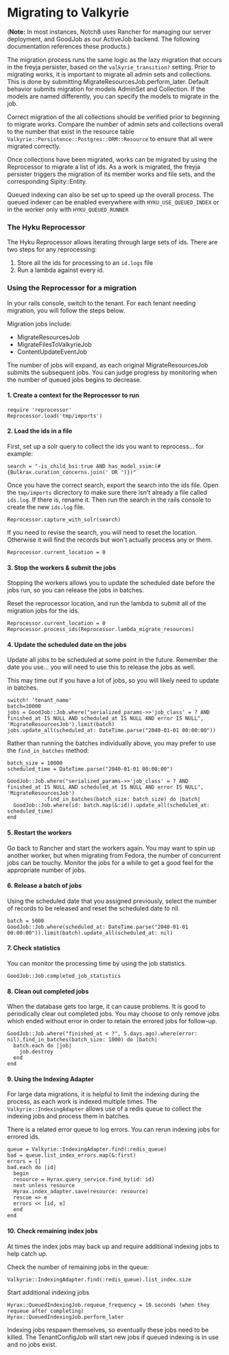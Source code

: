 # Migrating to Valkyrie

(**Note:** In most instances, Notch8 uses Rancher for managing our server deployment, and GoodJob as our ActiveJob backend. The following documentation references these products.)

The migration process runs the same logic as the lazy migration that occurs in the freyja persister, based on the `valkyrie_transition?` setting. Prior to migrating works, it is important to migrate all admin sets and collections. This is done by submitting MigrateResourcesJob.perform_later. Default behavior submits migration for models AdminSet and Collection. If the models are named differently, you can specify the models to migrate in the job.

Correct migration of the all collections should be verified prior to beginning to migrate works. Compare the number of admin sets and collections overall to the number that exist in the resource table `Valkyrie::Persistence::Postgres::ORM::Resource` to ensure that all were migrated correctly.

Once collections have been migrated, works can be migrated by using the Reprocessor to migrate a list of ids. As a work is migrated, the freyja persister triggers the migration of its member works and file sets, and the corresponding Sipity::Entity.

Queued indexing can also be set up to speed up the overall process. The queued indexer can be enabled everywhere with `HYKU_USE_QUEUED_INDEX` or in the worker only with `HYKU_QUEUED_RUNNER`

### The Hyku Reprocessor

The Hyku Reprocessor allows iterating through large sets of ids. There are two steps for any reprocessing:
1. Store all the ids for processing to an `id.logs` file
2. Run a lambda against every id.

### Using the Reprocessor for a migration
In your rails console, switch to the tenant. For each tenant needing migration, you will follow the steps below.

Migration jobs include:
- MigrateResourcesJob
- MigrateFilesToValkyrieJob
- ContentUpdateEventJob

The number of jobs will expand, as each original MigrateResourcesJob submits the subsequent jobs. You can judge progress by monitoring when the number of queued jobs begins to decrease.
#### 1. Create a context for the Reprocessor to run

```
require 'reprocessor'
Reprocessor.load('tmp/imports')
```
#### 2. Load the ids in a file

First, set up a solr query to collect the ids you want to reprocess... for example:
```
search = "-is_child_bsi:true AND has_model_ssim:(#{Bulkrax.curation_concerns.join(' OR ')})"
```
Once you have the correct search, export the search into the ids file. Open the `tmp/imports` dicrectory to make sure there isn't already a file called `ids.log`. If there is, rename it. Then run the search in the rails console to create the new `ids.log` file.
```
Reprocessor.capture_with_solr(search)
```
If you need to revise the search, you will need to reset the location. Otherwise it will find the records but won't actually process any or them.
```
Reprocessor.current_location = 0
```
#### 3. Stop the workers & submit the jobs

Stopping the workers allows you to update the scheduled date before the jobs run, so you can release the jobs in batches.

Reset the reprocessor location, and run the lambda to submit all of the migration jobs for the ids.
```
Reprocessor.current_location = 0
Reprocessor.process_ids(Reprocessor.lambda_migrate_resources)
```
#### 4. Update the scheduled date on the jobs

Update all jobs to be scheduled at some point in the future. Remember the date you use... you will need to use this to release the jobs as well.

This may time out if you have a lot of jobs, so you will likely need to update in batches.
```
switch! ‘tenant_name'
batch=10000
jobs = GoodJob::Job.where("serialized_params->>'job_class' = ? AND finished_at IS NULL AND scheduled_at IS NULL AND error IS NULL", 'MigrateResourcesJob').limit(batch)
jobs.update_all(scheduled_at: DateTime.parse("2040-01-01 00:00:00"))
```
Rather than running the batches individually above, you may prefer to use the `find_in_batches` method:
```
batch_size = 10000
scheduled_time = DateTime.parse("2040-01-01 00:00:00")

GoodJob::Job.where("serialized_params->>'job_class' = ? AND finished_at IS NULL AND scheduled_at IS NULL AND error IS NULL", 'MigrateResourcesJob')
            .find_in_batches(batch_size: batch_size) do |batch|
  GoodJob::Job.where(id: batch.map(&:id)).update_all(scheduled_at: scheduled_time)
end
```

#### 5. Restart the workers

Go back to Rancher and start the workers again. You may want to spin up another worker, but when migrating from Fedora, the number of concurrent jobs can be touchy. Monitor the jobs for a while to get a good feel for the appropriate number of jobs.

#### 6. Release a batch of jobs

Using the scheduled date that you assigned previously, select the number of records to be released and reset the scheduled date to nil.
```
batch = 5000
GoodJob::Job.where(scheduled_at: DateTime.parse("2040-01-01 00:00:00")).limit(batch).update_all(scheduled_at: nil)
```
#### 7. Check statistics

You can monitor the processing time by using the job statistics.
```
GoodJob::Job.completed_job_statistics
```
#### 8. Clean out completed jobs

When the database gets too large, it can cause problems. It is good to periodically clear out completed jobs. You may choose to only remove jobs which ended without error in order to retain the errored jobs for follow-up.
```
GoodJob::Job.where("finished_at < ?", 5.days.ago).where(error: nil).find_in_batches(batch_size: 1000) do |batch|
  batch.each do |job|
    job.destroy
  end
end
```
#### 9. Using the Indexing Adapter

For large data migrations, it is helpful to limit the indexing during the process, as each work is indexed multiple times. The `Valkyrie::IndexingAdapter` allows use of a redis queue to collect the indexing jobs and process them in batches.

There is a related error queue to log errors. You can rerun indexing jobs for errored ids.
```
queue = Valkyrie::IndexingAdapter.find(:redis_queue)
bad = queue.list_index_errors.map(&:first)
errors = []
bad.each do |id|
  begin
  resource = Hyrax.query_service.find_by(id: id)
  next unless resource
  Hyrax.index_adapter.save(resource: resource)
  rescue => e
  errors << [id, e]
  end
end
```
#### 10. Check remaining index jobs

At times the index jobs may back up and require additional indexing jobs to help catch up.

Check the number of remaining jobs in the queue:
```
Valkyrie::IndexingAdapter.find(:redis_queue).list_index.size
```
Start additional indexing jobs
```
Hyrax::QueuedIndexingJob.requeue_frequency = 10.seconds (when they requeue after completing)
Hyrax::QueuedIndexingJob.perform_later
```
Indexing jobs respawn themselves, so eventually these jobs need to be killed. The TenantConfigJob will start new jobs if queued indexing is in use and no jobs exist.
